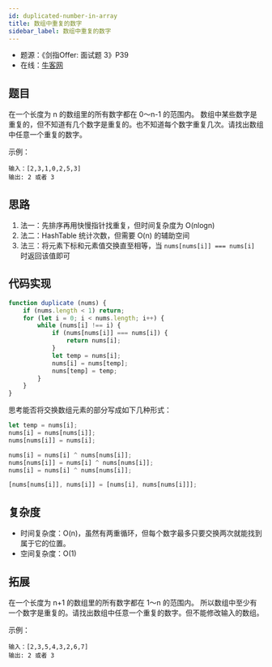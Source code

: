 ```yaml
---
id: duplicated-number-in-array
title: 数组中重复的数字
sidebar_label: 数组中重复的数字
---
```


- 题源：《剑指Offer: 面试题 3》P39
- 在线：[牛客网](https://www.nowcoder.com/practice/623a5ac0ea5b4e5f95552655361ae0a8)

## 题目

在一个长度为 n 的数组里的所有数字都在 0～n-1 的范围内。 数组中某些数字是重复的，但不知道有几个数字是重复的。也不知道每个数字重复几次。请找出数组中任意一个重复的数字。

示例：

```text
输入：[2,3,1,0,2,5,3]
输出: 2 或者 3
```

## 思路

1. 法一：先排序再用快慢指针找重复，但时间复杂度为 O(nlogn)
2. 法二：HashTable 统计次数，但需要 O(n) 的辅助空间
3. 法三：将元素下标和元素值交换直至相等，当 `nums[nums[i]] === nums[i]` 时返回该值即可


## 代码实现

```js
function duplicate (nums) {
    if (nums.length < 1) return;
    for (let i = 0; i < nums.length; i++) {
        while (nums[i] !== i) {
            if (nums[nums[i]] === nums[i]) {
                return nums[i];
            }
            let temp = nums[i];
            nums[i] = nums[temp];
            nums[temp] = temp;
        }
    }
}
```

思考能否将交换数组元素的部分写成如下几种形式：

```js
let temp = nums[i];
nums[i] = nums[nums[i]];
nums[nums[i]] = nums[i];
```

```js
nums[i] = nums[i] ^ nums[nums[i]];
nums[nums[i]] = nums[i] ^ nums[nums[i]];
nums[i] = nums[i] ^ nums[nums[i]];
```

```js
[nums[nums[i]], nums[i]] = [nums[i], nums[nums[i]]];
```

## 复杂度

- 时间复杂度：O(n)，虽然有两重循环，但每个数字最多只要交换两次就能找到属于它的位置。 
- 空间复杂度：O(1)

## 拓展

在一个长度为 n+1 的数组里的所有数字都在 1～n 的范围内。 所以数组中至少有一个数字是重复的。请找出数组中任意一个重复的数字。但不能修改输入的数组。

示例：

```text
输入：[2,3,5,4,3,2,6,7]
输出: 2 或者 3
```
